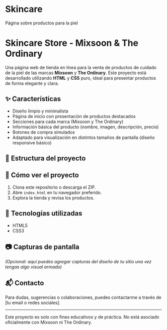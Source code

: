 # Skincare
Página sobre productos para la piel
# Skincare Store - Mixsoon & The Ordinary

Una página web de tienda en línea para la venta de productos de cuidado de la piel de las marcas **Mixsoon** y **The Ordinary**. Este proyecto está desarrollado utilizando **HTML** y **CSS** puro, ideal para presentar productos de forma elegante y clara.

## ✨ Características

- Diseño limpio y minimalista
- Página de inicio con presentación de productos destacados
- Secciones para cada marca (Mixsoon y The Ordinary)
- Información básica del producto (nombre, imagen, descripción, precio)
- Botones de compra simulados
- Adaptado para visualización en distintos tamaños de pantalla (diseño responsive básico)

## 📁 Estructura del proyecto


## 🚀 Cómo ver el proyecto

1. Clona este repositorio o descarga el ZIP.
2. Abre `index.html` en tu navegador preferido.
3. Explora la tienda y revisa los productos.

## 📌 Tecnologías utilizadas

- HTML5
- CSS3

## 📷 Capturas de pantalla

*(Opcional: aquí puedes agregar capturas del diseño de tu sitio una vez tengas algo visual armado)*

## 📬 Contacto

Para dudas, sugerencias o colaboraciones, puedes contactarme a través de [tu email o redes sociales].

---

Este proyecto es solo con fines educativos y de práctica. No está asociado oficialmente con Mixsoon ni The Ordinary.
